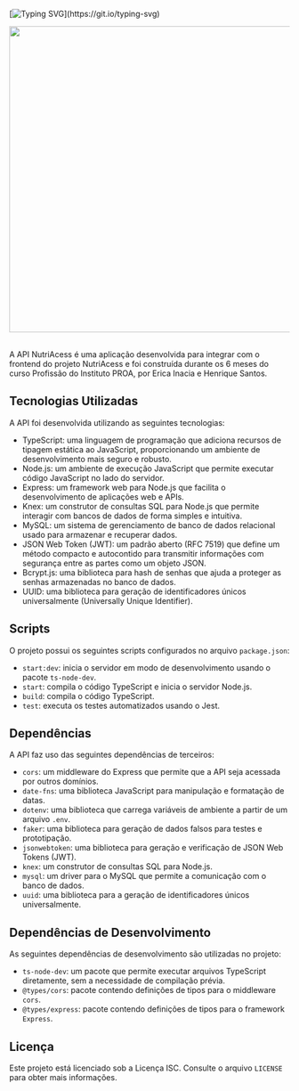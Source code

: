 
[![Typing SVG](https://readme-typing-svg.herokuapp.com/?color=F15115&size=35&center=true&vCenter=true&width=1000&lines=Olá!+Bem+vindo(a)+a+NutriAcess!;)](https://git.io/typing-svg)

 
<div align="center">
   <img width="550px" src="https://i.imgur.com/EFisXuC.png"/>
</div>
<br/>

A API NutriAcess é uma aplicação desenvolvida para integrar com o frontend do projeto NutriAcess e foi construída durante os 6 meses do curso Profissão do Instituto PROA, por Erica Inacia e Henrique Santos.

## Tecnologias Utilizadas

A API foi desenvolvida utilizando as seguintes tecnologias:

- TypeScript: uma linguagem de programação que adiciona recursos de tipagem estática ao JavaScript, proporcionando um ambiente de desenvolvimento mais seguro e robusto.
- Node.js: um ambiente de execução JavaScript que permite executar código JavaScript no lado do servidor.
- Express: um framework web para Node.js que facilita o desenvolvimento de aplicações web e APIs.
- Knex: um construtor de consultas SQL para Node.js que permite interagir com bancos de dados de forma simples e intuitiva.
- MySQL: um sistema de gerenciamento de banco de dados relacional usado para armazenar e recuperar dados.
- JSON Web Token (JWT): um padrão aberto (RFC 7519) que define um método compacto e autocontido para transmitir informações com segurança entre as partes como um objeto JSON.
- Bcrypt.js: uma biblioteca para hash de senhas que ajuda a proteger as senhas armazenadas no banco de dados.
- UUID: uma biblioteca para geração de identificadores únicos universalmente (Universally Unique Identifier).

## Scripts

O projeto possui os seguintes scripts configurados no arquivo `package.json`:

- `start:dev`: inicia o servidor em modo de desenvolvimento usando o pacote `ts-node-dev`.
- `start`: compila o código TypeScript e inicia o servidor Node.js.
- `build`: compila o código TypeScript.
- `test`: executa os testes automatizados usando o Jest.

## Dependências

A API faz uso das seguintes dependências de terceiros:

- `cors`: um middleware do Express que permite que a API seja acessada por outros domínios.
- `date-fns`: uma biblioteca JavaScript para manipulação e formatação de datas.
- `dotenv`: uma biblioteca que carrega variáveis de ambiente a partir de um arquivo `.env`.
- `faker`: uma biblioteca para geração de dados falsos para testes e prototipação.
- `jsonwebtoken`: uma biblioteca para geração e verificação de JSON Web Tokens (JWT).
- `knex`: um construtor de consultas SQL para Node.js.
- `mysql`: um driver para o MySQL que permite a comunicação com o banco de dados.
- `uuid`: uma biblioteca para a geração de identificadores únicos universalmente.

## Dependências de Desenvolvimento

As seguintes dependências de desenvolvimento são utilizadas no projeto:

- `ts-node-dev`: um pacote que permite executar arquivos TypeScript diretamente, sem a necessidade de compilação prévia.
- `@types/cors`: pacote contendo definições de tipos para o middleware `cors`.
- `@types/express`: pacote contendo definições de tipos para o framework `Express`.

## Licença

Este projeto está licenciado sob a Licença ISC. Consulte o arquivo `LICENSE` para obter mais informações.
